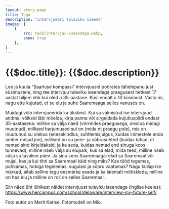 ```yaml
---
layout: story-page
title: Tegu
description: "intervjueeri tuleviku iseend"
images: [
    {
        src: teod/intervjuu-iseendaga.webp,
        zoom: true
    },
]
---
```


# {{$doc.title}}: {{$doc.description}}

Loe ja kuula “Saarluse kompassi” intervjuusid pöörates tähelepanu just küsimustele, ning tee intervjuu tuleviku iseendaga praegusest hetkest 17 aastat hiljem ehk kui oled u 35-aastane. Küsi endalt u 10 küsimust. Vasta nii, nagu ette kujutad, et su elu ja suhe Saaremaaga selles vanuses on.

Muidugi võib intervjueerida ka üksteist. Kui sa valmistud ise intervjuud andma, võiksid läbi mõelda, kirja panna või sirgeldada kujutluspildi endast 35-aastasena: milline sa välja näed (võrreldes praegusega, oled sa midagi muutnud), millised harjumused sul on (mida nt praegu pole), mis on muutunud su olekus (enesekindlus, suhtlemisjulgus, kuidas inimestele enda ümber mõjud jne), millised on su pere- ja sõbrasuhted (kuidas tahad, et nemad sind kirjeldaksid, ja ka seda, kuidas nemad end sinuga koos tunnevad), milline näeb välja su elupaik, kus sa elad, mida teed, milline näeb välja su tavaline päev. Ja sinu seos Saaremaaga: elad sa Saaremaal või mujal, kas ja kui tihti sa Saaremaal käid ning miks? Kas tööd tegemas, puhkamas, hobiga tegelemas, sugulasi ja sõpru vaatamas? Nagu küllap ise märkad, aitab selline tegu eesmärke seada ja ka laiemalt mõtiskleda, milline on hea elu ja milline on roll on selles Saaremaal.

Siin näed üht lühikest näidet intervjuust tuleviku iseendaga (inglise keeles): https://www.hercampus.com/school/delaware/interview-my-future-self/


Foto autor on Merit Karise. Fotomodell on Mio.



<!-- <details-wrapper summary="Lisaks" icon="icon-park-outline:six-points">


</details-wrapper>
 -->
